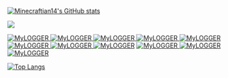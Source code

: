 [![Minecraftian14's GitHub stats](https://github-readme-stats.vercel.app/api?username=Minecraftian14&count_private=false&show_icons=true)](https://github.com/Minecraftian14/)

[![](https://img.shields.io/discord/872811194170347520?color=%237289da&logoColor=%23424549)](https://discord.gg/Ar6Zuj2m82)

[![MyLOGGER](https://github-readme-stats.vercel.app/api/pin/?username=Minecraftian14&repo=MyLOGGER)        ](https://github.com/Minecraftian14/MyLOGGER)
[![MyLOGGER](https://github-readme-stats.vercel.app/api/pin/?username=Minecraftian14&repo=JPSD)            ](https://github.com/Minecraftian14/JPSD)
[![MyLOGGER](https://github-readme-stats.vercel.app/api/pin/?username=Minecraftian14&repo=Mathobiz)        ](https://github.com/Minecraftian14/Mathobiz)
[![MyLOGGER](https://github-readme-stats.vercel.app/api/pin/?username=Minecraftian14&repo=ChordPlugin)     ](https://github.com/Minecraftian14/ChordPlugin)
[![MyLOGGER](https://github-readme-stats.vercel.app/api/pin/?username=Minecraftian14&repo=KIIT_Utility_Bot)](https://github.com/Minecraftian14/KIIT_Utility_Bot)
[![MyLOGGER](https://github-readme-stats.vercel.app/api/pin/?username=Minecraftian14&repo=convnetjs)       ](https://github.com/Minecraftian14/convnetjs)
[![MyLOGGER](https://github-readme-stats.vercel.app/api/pin/?username=Minecraftian14&repo=JarexPlugin)     ](https://github.com/Minecraftian14/JShortyOutlet)
[![MyLOGGER](https://github-readme-stats.vercel.app/api/pin/?username=Minecraftian14&repo=KIIT_Utility_Bot)](https://github.com/Minecraftian14/JarexPlugin)
[![MyLOGGER](https://github-readme-stats.vercel.app/api/pin/?username=Minecraftian14&repo=HLTDRP)          ](https://github.com/Minecraftian14/HLTDRP)
[![MyLOGGER](https://github-readme-stats.vercel.app/api/pin/?username=Minecraftian14&repo=Burning-Air-For-Fuel)](https://github.com/Minecraftian14/Burning-Air-For-Fuel)
[![MyLOGGER](https://github-readme-stats.vercel.app/api/pin/?username=Minecraftian14&repo=PolytonalSynth)](https://github.com/Minecraftian14/PolytonalSynth)

[![Top Langs](https://github-readme-stats.vercel.app/api/top-langs/?username=Minecraftian14&layout=compact)](https://github.com/Minecraftian14/)





<!--
**Minecraftian14/Minecraftian14** is a ✨ _special_ ✨ repository because its `README.md` (this file) appears on your GitHub profile.

Here are some ideas to get you started:

- 🔭 I’m currently working on ...
- 🌱 I’m currently learning ...
- 👯 I’m looking to collaborate on ...
- 🤔 I’m looking for help with ...
- 💬 Ask me about ...
- 📫 How to reach me: ...
- 😄 Pronouns: ...
- ⚡ Fun fact: ...
-->
